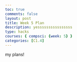 ```yaml
---
toc: true
comments: false
layout: post
title: Week 5 Plan
description: yessssssssssssssss
type: hacks
courses: { compsci: {week: 5} }
categories: [C1.4]
---
```


my plans!

